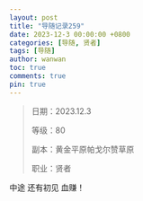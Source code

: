 ```yaml
---
layout: post
title: "导随记录259"
date: 2023-12-3 00:00:00 +0800
categories: [导随, 贤者]
tags: [导随]
author: wanwan
toc: true
comments: true
pin: true
---
```

> 日期：2023.12.3
>
> 等级：80
>
> 副本：黄金平原帕戈尔赞草原
>
> 职业：贤者

中途 还有初见 血赚！
